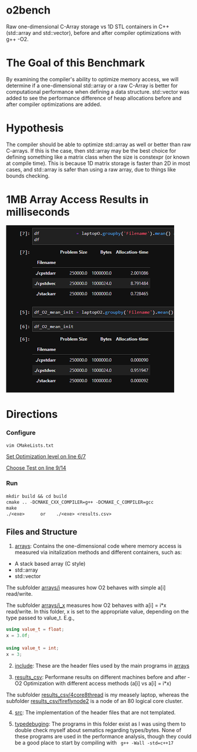 # o2bench
Raw one-dimensional C-Array storage vs 1D STL containers in C++ (std::array and std::vector), before and after compiler optimizations with g++ -O2. 

# The Goal of this Benchmark 
By examining the compiler's ability to optimize memory access, we will determine if a one-dimensional std::array or a raw C-Array is better for computational performance when defining a data structure. std::vector was added to see the performance difference of heap allocations before and after compiler optimizations are added. 

# Hypothesis 
The compiler should be able to optimize std::array as well or better than raw C-arrays. If this is the case, then std::array may be the best choice for defining something like a matrix class when the size is constexpr (or known at compile time). This is because 1D matrix storage is faster than 2D in most cases, and std::array is safer than using a raw array, due to things like bounds checking.  

# 1MB Array Access Results in milliseconds

<img src = "https://github.com/tommygorham/o2bench/blob/main/arrays/results_csv/quickview.png" />

# Directions 

### Configure

```
vim CMakeLists.txt 
```
[Set Optimization level on line 6/7](https://github.com/tommygorham/o2bench/blob/main/CMakeLists.txt#:~:text=%23set(CMAKE_CXX_FLAGS,17%20%2DO2%20%22))

[Choose Test on line 9/14](https://github.com/tommygorham/o2bench/blob/main/CMakeLists.txt)

### Run 

```
mkdir build && cd build 
cmake .. -DCMAKE_CXX_COMPILER=g++ -DCMAKE_C_COMPILER=gcc 
make 
./<exe>      or    ./<exe> <results.csv> 
```

## Files and Structure

1. [arrays](https://github.com/tommygorham/o2bench/tree/main/arrays): Contains the one-dimensional code where memory access is measured via initalization methods and different containers, such as: 

* A stack based array (C style) 
* std::array
* std::vector

The subfolder [arrays/i](https://github.com/tommygorham/o2bench/tree/main/arrays/i) measures how O2 behaves with simple a[i] read/write. 

The subfolder [arrays/i_x](https://github.com/tommygorham/o2bench/tree/main/arrays/i_x) measures how O2 behaves with a[i] = i*x read/write. 
In this folder, x is set to the appropriate value, depending on the type passed to value_t. 
E.g., 

```CPP 
using value_t = float; 
x = 3.0f;

using value_t = int; 
x = 3; 
```

2. [include](https://github.com/tommygorham/o2bench/tree/main/include): These are the header files used by the main programs in [arrays](https://github.com/tommygorham/o2bench/tree/main/arrays)

3. [results_csv](https://github.com/tommygorham/o2bench/tree/main/results_csv): Performane results on different machines before and after -O2 Optimization with different access methods (a[i] vs a[i] = i*x) 

The subfolder [results_csv/4core8thread](https://github.com/tommygorham/o2bench/tree/main/results_csv/4core8thread) is my measely laptop, whereas the subfolder [results_csv/fireflynode2](https://github.com/tommygorham/o2bench/tree/main/results_csv/fireflynode2) is a node of an 80 logical core cluster. 

4. [src](https://github.com/tommygorham/o2bench/tree/main/src):  The implementation of the header files that are not templated. 

5. [typedebuging](https://github.com/tommygorham/o2bench/tree/main/typedebugging): The programs in this folder exist as I was using them to double check myself  about sematics regarding types/bytes. None of these programs are used in the performance analysis, though they could be a good place to start by compiling with 
         ``` 
         g++ -Wall -std=c++17 
         ```

